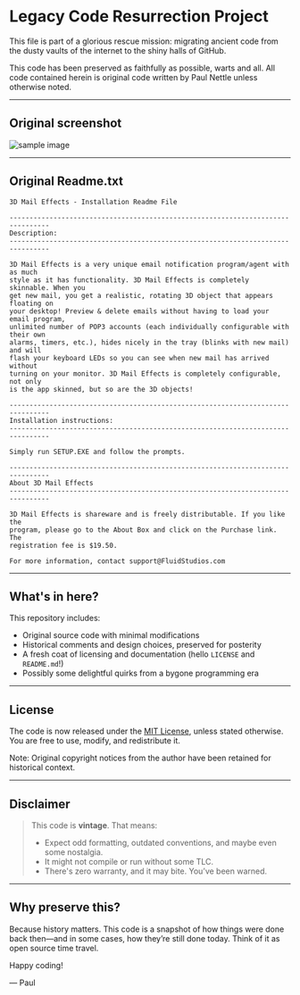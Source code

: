 # Legacy Code Resurrection Project

This file is part of a glorious rescue mission: migrating ancient code from the dusty vaults of the internet to the shiny halls of GitHub.

This code has been preserved as faithfully as possible, warts and all. All code contained herein is original code written by Paul Nettle unless otherwise noted.

---

## Original screenshot

![sample image](https://nettlep.github.io/3DMailEffects/assets/3dme.png)

---

## Original Readme.txt

    3D Mail Effects - Installation Readme File

    --------------------------------------------------------------------------------
    Description:
    --------------------------------------------------------------------------------

    3D Mail Effects is a very unique email notification program/agent with as much
    style as it has functionality. 3D Mail Effects is completely skinnable. When you
    get new mail, you get a realistic, rotating 3D object that appears floating on
    your desktop! Preview & delete emails without having to load your email program,
    unlimited number of POP3 accounts (each individually configurable with their own
    alarms, timers, etc.), hides nicely in the tray (blinks with new mail) and will
    flash your keyboard LEDs so you can see when new mail has arrived without
    turning on your monitor. 3D Mail Effects is completely configurable, not only
    is the app skinned, but so are the 3D objects!

    --------------------------------------------------------------------------------
    Installation instructions:
    --------------------------------------------------------------------------------

    Simply run SETUP.EXE and follow the prompts.

    --------------------------------------------------------------------------------
    About 3D Mail Effects
    --------------------------------------------------------------------------------

    3D Mail Effects is shareware and is freely distributable. If you like the
    program, please go to the About Box and click on the Purchase link. The
    registration fee is $19.50.

    For more information, contact support@FluidStudios.com

---

## What's in here?

This repository includes:

- Original source code with minimal modifications  
- Historical comments and design choices, preserved for posterity  
- A fresh coat of licensing and documentation (hello `LICENSE` and `README.md`!)  
- Possibly some delightful quirks from a bygone programming era

---

## License

The code is now released under the [MIT License](LICENSE), unless stated otherwise. You are free to use, modify, and redistribute it.

Note: Original copyright notices from the author have been retained for historical context.

---

## Disclaimer

> This code is **vintage**. That means:
> 
> - Expect odd formatting, outdated conventions, and maybe even some nostalgia.
> - It might not compile or run without some TLC.
> - There's zero warranty, and it may bite. You’ve been warned.

---

## Why preserve this?

Because history matters. This code is a snapshot of how things were done back then—and in some cases, how they’re still done today. Think of it as open source time travel.

Happy coding!

— Paul

